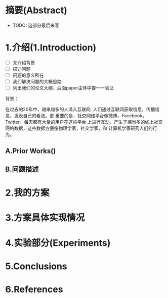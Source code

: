 # 摘要(Abstract)
- TODO: 这部分最后来写
# 1.介绍(1.Introduction)
- [ ] 先介绍背景
- [ ] 描述问题
- [ ] 问题的意义所在
- [ ] 我们解决问题的大概思路
- [ ] 列出我们的论文大纲，后面paper主体中要一一验证

背景：

在过去的20年中，越来越多的人涌入互联网. 人们通过互联网获取信息，传播信息，发表自己的看法。更
重要的是，社交网络平台像微博，Facebook，Twitter，每天都有大量的用户在这些平台
上进行互动，产生了相当多的线上社交网络数据，这些数据方便像物理学家，社交学家，和
计算机学家研究人们的行为。

## A.Prior Works()
## B.问题描述
# 2.我的方案
# 3.方案具体实现情况
# 4.实验部分(Experiments)
# 5.Conclusions
# 6.References
